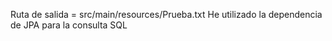 Ruta de salida = src/main/resources/Prueba.txt
He utilizado la dependencia de  JPA para la consulta SQL
